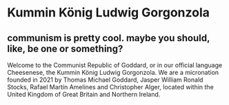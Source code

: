 # Kummin König Ludwig Gorgonzola
## communism is pretty cool. maybe you should, like, be one or something?

Welcome to the Communist Republic of Goddard, or in our official language Cheesenese, the Kummin König Ludwig Gorgonzola. We are a micronation founded in 2021 by Thomas Michael Goddard, Jasper William Ronald Stocks, Rafael Martín Amelines and Christopher Alger, located within the United Kingdom of Great Britain and Northern Ireland.
